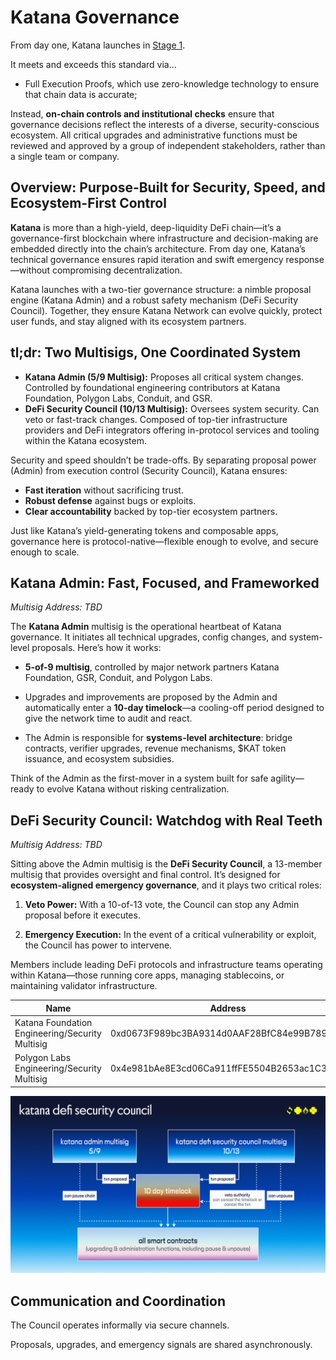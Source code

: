 # **Katana Governance**

From day one, Katana launches in [Stage 1](https://medium.com/l2beat/stages-update-security-council-requirements-4c79cea8ef52).

It meets and exceeds this standard via…

* Full Execution Proofs, which use zero-knowledge technology to ensure that chain data is accurate; 

Instead, **on-chain controls and institutional checks** ensure that governance decisions reflect the interests of a diverse, security-conscious ecosystem. All critical upgrades and administrative functions must be reviewed and approved by a group of independent stakeholders, rather than a single team or company.

## **Overview: Purpose-Built for Security, Speed, and Ecosystem-First Control**

**Katana** is more than a high-yield, deep-liquidity DeFi chain—it’s a governance-first blockchain where infrastructure and decision-making are embedded directly into the chain’s architecture. From day one, Katana’s technical governance ensures rapid iteration and swift emergency response—without compromising decentralization.

Katana launches with a two-tier governance structure: a nimble proposal engine (Katana Admin) and a robust safety mechanism (DeFi Security Council). Together, they ensure Katana Network can evolve quickly, protect user funds, and stay aligned with its ecosystem partners.

## **tl;dr: Two Multisigs, One Coordinated System**

* **Katana Admin (5/9 Multisig):** Proposes all critical system changes. Controlled by foundational engineering contributors at Katana Foundation, Polygon Labs, Conduit, and GSR.  
* **DeFi Security Council (10/13 Multisig):** Oversees system security. Can veto or fast-track changes. Composed of top-tier infrastructure providers and DeFi integrators offering in-protocol services and tooling within the Katana ecosystem. 

Security and speed shouldn’t be trade-offs. By separating proposal power (Admin) from execution control (Security Council), Katana ensures:

* **Fast iteration** without sacrificing trust.  
* **Robust defense** against bugs or exploits.  
* **Clear accountability** backed by top-tier ecosystem partners.

Just like Katana’s yield-generating tokens and composable apps, governance here is protocol-native—flexible enough to evolve, and secure enough to scale.

## **Katana Admin: Fast, Focused, and Frameworked**

*Multisig Address: TBD*

The **Katana Admin** multisig is the operational heartbeat of Katana governance. It initiates all technical upgrades, config changes, and system-level proposals. Here’s how it works:

* **5-of-9 multisig**, controlled by major network partners Katana Foundation, GSR, Conduit, and Polygon Labs.

* Upgrades and improvements are proposed by the Admin and automatically enter a **10-day timelock**—a cooling-off period designed to give the network time to audit and react.

* The Admin is responsible for **systems-level architecture**: bridge contracts, verifier upgrades, revenue mechanisms, $KAT token issuance, and ecosystem subsidies.

Think of the Admin as the first-mover in a system built for safe agility—ready to evolve Katana without risking centralization.

## **DeFi Security Council: Watchdog with Real Teeth**

*Multisig Address: TBD*

Sitting above the Admin multisig is the **DeFi Security Council**, a 13-member multisig that provides oversight and final control. It’s designed for **ecosystem-aligned emergency governance**, and it plays two critical roles:

1. **Veto Power:** With a 10-of-13 vote, the Council can stop any Admin proposal before it executes.

2. **Emergency Execution:** In the event of a critical vulnerability or exploit, the Council has power to intervene.

Members include leading DeFi protocols and infrastructure teams operating within Katana—those running core apps, managing stablecoins, or maintaining validator infrastructure.

| Name                                  | Address                                      |
|---------------------------------------|----------------------------------------------|
| Katana Foundation Engineering/Security Multisig | 0xd0673F989bc3BA9314d0AAF28BfC84e99B7898CC |
| Polygon Labs Engineering/Security Multisig     | 0x4e981bAe8E3cd06Ca911ffFE5504B2653ac1C38a |

![Katana Defi Security Council](katana_defi_security_council.jpg)

## **Communication and Coordination**

The Council operates informally via secure channels.

Proposals, upgrades, and emergency signals are shared asynchronously.